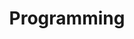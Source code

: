---
title: "Programming"
collection: teaching
category: lecture
venue: "RWTH Aachen"
year: 'Winter, 2023/2024'
award: '(Nominated for teaching award)'
---